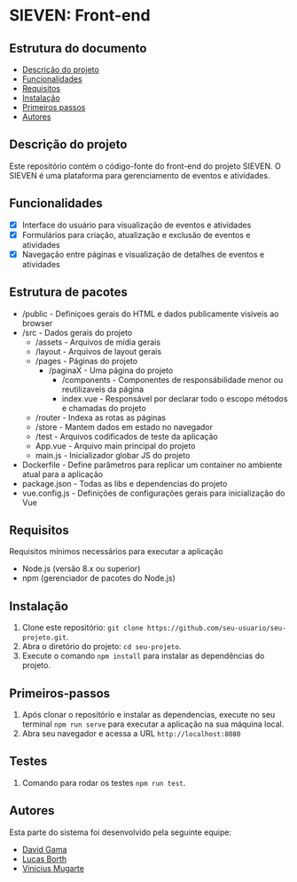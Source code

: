 # SIEVEN: Front-end

## Estrutura do documento

- [Descrição do projeto](#descri%C3%A7%C3%A3o-do-projeto)
- [Funcionalidades](#funcionalidades)
- [Requisitos](#requisitos)
- [Instalação](#instalação)
- [Primeiros passos](#primeiros-passos)
- [Autores](#autores)

## Descrição do projeto
Este repositório contém o código-fonte do front-end do projeto SIEVEN. O SIEVEN é uma plataforma para gerenciamento de eventos e atividades.

## Funcionalidades
- [x] Interface do usuário para visualização de eventos e atividades
- [x] Formulários para criação, atualização e exclusão de eventos e atividades
- [x] Navegação entre páginas e visualização de detalhes de eventos e atividades

## Estrutura de pacotes
- /public - Definiçoes gerais do HTML e dados publicamente visiveis ao browser
- /src - Dados gerais do projeto
    - /assets - Arquivos de mídia gerais
    - /layout - Arquivos de layout gerais
    - /pages - Páginas do projeto
        - /paginaX - Uma página do projeto
            - /components - Componentes de responsábilidade menor ou reutilizaveis da página
            - index.vue - Responsável por declarar todo o escopo métodos e chamadas do projeto
    - /router - Indexa as rotas as páginas
    - /store - Mantem dados em estado no navegador
    - /test - Arquivos codificados de teste da aplicação
    - App.vue - Arquivo main principal do projeto
    - main.js - Inicializador globar JS do projeto
- Dockerfile - Define parâmetros para replicar um container no ambiente atual para a aplicação
- package.json - Todas as libs e dependencias do projeto
- vue.config.js - Definições de configurações gerais para inicialização do Vue


## Requisitos
Requisitos mínimos necessários para executar a aplicação

- Node.js (versão 8.x ou superior)
- npm (gerenciador de pacotes do Node.js)

## Instalação
1. Clone este repositório: `git clone https://github.com/seu-usuario/seu-projeto.git`.
2. Abra o diretório do projeto: `cd seu-projeto`.
3. Execute o comando `npm install` para instalar as dependências do projeto.

## Primeiros-passos
1. Após clonar o repositório e instalar as dependencias, execute no seu terminal `npm run serve` para executar a aplicação na sua máquina local.
2. Abra seu navegador e acessa a URL `http://localhost:8080`

## Testes
1. Comando para rodar os testes `npm run test`.

## Autores 
Esta parte do sistema foi desenvolvido pela seguinte equipe:
- [David Gama](https://github.com/davidgamaserrate1) 
- [Lucas Borth](https://github.com/LucasBorth) 
- [Vinicius Mugarte](https://github.com/mugarte-lab) 
 
